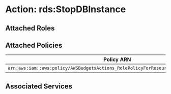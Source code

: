 # Action: rds:StopDBInstance

## Attached Roles

## Attached Policies

| Policy ARN | Policy Name |
|------------|-------------|
| `arn:aws:iam::aws:policy/AWSBudgetsActions_RolePolicyForResourceAdministrationWithSSM` | [AWSBudgetsActions_RolePolicyForResourceAdministrationWithSSM](../policies.md#awsbudgetsactions_rolepolicyforresourceadministrationwithssm) |

## Associated Services

